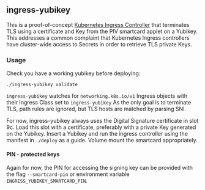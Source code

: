 ## ingress-yubikey

This is a proof-of-concept
[Kubernetes Ingress Controller](https://kubernetes.io/docs/concepts/services-networking/ingress-controllers/)
that terminates TLS using a certificate and Key from the PIV smartcard applet
on a Yubikey. This addresses a common complaint that Kubernetes Ingress
controllers have cluster-wide access to Secrets in order to retrieve 
TLS private Keys.

### Usage

Check you have a working yubikey before deploying:

```shell
./ingress-yubikey validate
```

`ingress-yubikey` watches for `networking.k8s.io/v1` Ingress objects
with their Ingress Class set to `ingress-yubikey` As the only goal is
to terminate TLS, path rules are ignored, but TLS hosts are matched
by parsing SNI.

For now, ingress-yubikey always uses the Digital Signature certificate
in slot 9c. Load this slot with a certificate, preferably with a private
Key generated on the Yubikey. Insert a Yubikey and run the ingress
controller using the manifest in `./deploy` as a guide. Volume mount
the smartcard appropriately.

#### PIN - protected keys

Again for now, the PIN for accessing the signing key can be provided with
the flag `--smartcard-pin` or environment variable
`INGRESS_YUBIKEY_SMARTCARD_PIN`.
